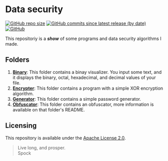 # Data security
[![GitHub repo size](https://img.shields.io/github/repo-size/nico-castell/Data-Security?color=yellow&label=Repository%20Size)](https://github.com/nico-castell/Data-Security)
[![GitHub commits since latest release (by date)](https://img.shields.io/github/commits-since/nico-castell/Data-Security/latest?color=yellow&label=Commits%20since%20last%20release)](https://github.com/nico-castell/Data-Security/commits)
[![GitHub](https://img.shields.io/github/license/nico-castell/Data-Security?color=yellow&label=License)](LICENSE)

This repositoriy is a ***show*** of some programs and data security
algorithms I made.

## Folders

1. **[Binary](Binary)**: This folder contains a binay visualizer.
    You input some text, and it displays the binary, octal, hexadecimal, and
    decimal values of your file.
1. **[Encrypter](Encrypter)**: This folder contains a program with a simple
    XOR encryption algorithm.
1. **[Generator](Generator)**: This folder contains a simple password generator.
1. **[Obfuscator](Obfuscator)**: This folder contains an obfuscator, more
    information is available on that folder's README.

## Licensing

This repository is available under the [Apache License 2.0](LICENSE).

> Live long, and prosper.  
> Spock
